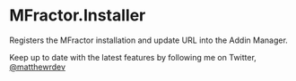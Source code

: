 # MFractor.Installer

Registers the MFractor installation and update URL into the Addin Manager.

Keep up to date with the latest features by following me on Twitter, [@matthewrdev](https://twitter.com/matthewrdev)
